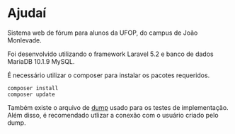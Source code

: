 # Ajudaí
Sistema web de fórum para alunos da UFOP, do campus de João Monlevade.

Foi desenvolvido utilizando o framework Laravel 5.2 e banco de dados MariaDB 10.1.9 MySQL.

É necessário utilizar o composer para instalar os pacotes requeridos.

```
composer install
composer update

```

Também existe o arquivo de [dump](https://github.com/XunilUFOP/ajudai/blob/master/sisajudai.sql) usado para os testes de implementação.
Além disso, é recomendado utlizar a conexão com o usuário criado pelo dump.

